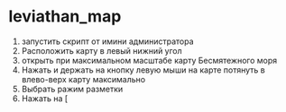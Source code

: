 # leviathan_map
1) запустить скрипт от имини администратора
2) Расположить карту в левый нижний угол
3) открыть при максимальном масштабе карту Бесмятежного моря
4) Нажать и держать на кнопку левую мыши на карте потянуть в влево-верх карту максимально
5) Выбрать ражим разметки 
6) Нажать на [
